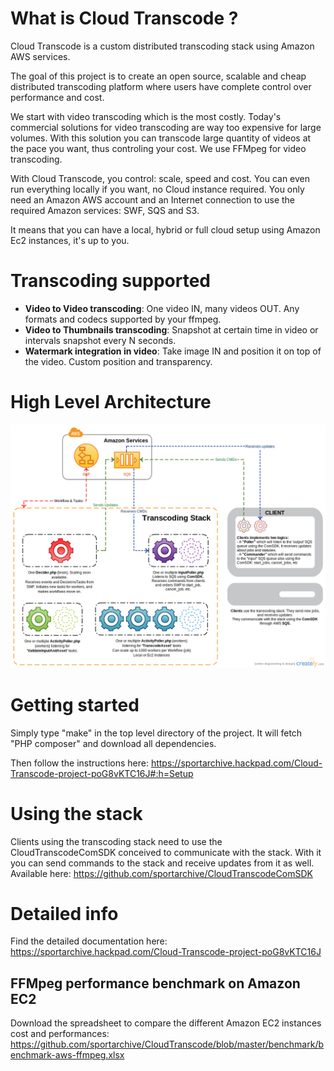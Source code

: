# What is Cloud Transcode ?
Cloud Transcode is a custom distributed transcoding stack using Amazon AWS services.

The goal of this project is to create an open source, scalable and cheap distributed transcoding platform where users have complete control over
performance and cost. 

We start with video transcoding which is the most costly. Today's commercial solutions for video transcoding are way too expensive for large volumes. With this solution you can transcode large quantity of videos at the pace you want, thus controling your cost. 
We use FFMpeg for video transcoding.

With Cloud Transcode, you control: scale, speed and cost. You can even run everything locally if you want, no Cloud instance required. You
only need an Amazon AWS account and an Internet connection to use the required Amazon services: SWF, SQS and S3. 

It means that you can have a local, hybrid or full cloud setup using Amazon Ec2 instances, it's up to you.

# Transcoding supported
- **Video to Video transcoding**: One video IN, many videos OUT. Any formats and codecs supported by your ffmpeg.
- **Video to Thumbnails transcoding**: Snapshot at certain time in video or intervals snapshot every N seconds.
- **Watermark integration in video**: Take image IN and position it on top of the video. Custom position and transparency.

# High Level Architecture
![Alt text](/../images/high_level_arch.png?raw=true "High Level Architecture")

# Getting started
Simply type "make" in the top level directory of the project. It will fetch "PHP
composer" and download all dependencies.

Then follow the instructions here: https://sportarchive.hackpad.com/Cloud-Transcode-project-poG8vKTC16J#:h=Setup

# Using the stack
Clients using the transcoding stack need to use the CloudTranscodeComSDK conceived to communicate with the stack. With it you can send commands to the stack and receive updates from it as well.
Available here: https://github.com/sportarchive/CloudTranscodeComSDK

# Detailed info 
Find the detailed documentation here: https://sportarchive.hackpad.com/Cloud-Transcode-project-poG8vKTC16J

## FFMpeg performance benchmark on Amazon EC2
Download the spreadsheet to compare the different Amazon EC2 instances cost and performances:
https://github.com/sportarchive/CloudTranscode/blob/master/benchmark/benchmark-aws-ffmpeg.xlsx

